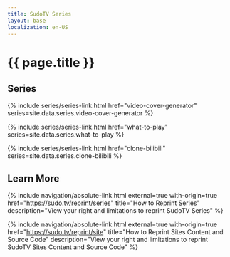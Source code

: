 ```yaml
---
title: SudoTV Series
layout: base
localization: en-US
---
```


# {{ page.title }}

## Series

{% include series/series-link.html
    href="video-cover-generator"
    series=site.data.series.video-cover-generator
%}

{% include series/series-link.html
    href="what-to-play"
    series=site.data.series.what-to-play
%}

{% include series/series-link.html
    href="clone-bilibili"
    series=site.data.series.clone-bilibili
%}

## Learn More

{% include navigation/absolute-link.html
    external=true
    with-origin=true
    href="https://sudo.tv/reprint/series"
    title="How to Reprint Series"
    description="View your right and limitations to reprint SudoTV Series"
%}

{% include navigation/absolute-link.html
    external=true
    with-origin=true
    href="https://sudo.tv/reprint/site"
    title="How to Reprint Sites Content and Source Code"
    description="View your right and limitations to reprint SudoTV Sites Content and Source Code"
%}